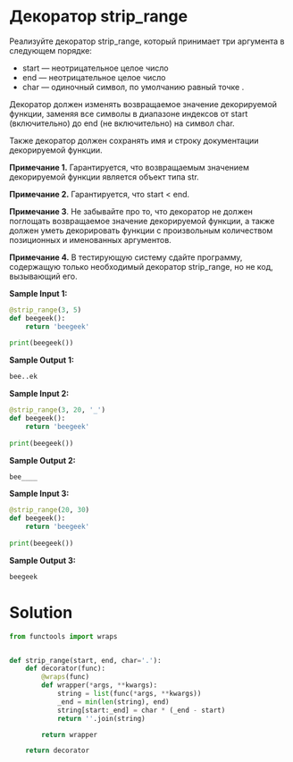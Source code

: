 # Декоратор strip_range
Реализуйте декоратор strip_range, который принимает три аргумента в следующем порядке:

* start — неотрицательное целое число
* end — неотрицательное целое число
* char — одиночный символ, по умолчанию равный точке .

Декоратор должен изменять возвращаемое значение декорируемой функции, заменяя все символы в диапазоне индексов от start (включительно) до end (не включительно) на символ char.

Также декоратор должен сохранять имя и строку документации декорируемой функции.

**Примечание 1.** Гарантируется, что возвращаемым значением декорируемой функции является объект типа str.

**Примечание 2.** Гарантируется, что start < end.

**Примечание 3**. Не забывайте про то, что декоратор не должен поглощать возвращаемое значение декорируемой функции, а также должен уметь декорировать функции с произвольным количеством позиционных и именованных аргументов.

**Примечание 4.** В тестирующую систему сдайте программу, содержащую только необходимый декоратор strip_range, но не код, вызывающий его.

**Sample Input 1:**
```python
@strip_range(3, 5)
def beegeek():
    return 'beegeek'
    
print(beegeek())
```
**Sample Output 1:**
```python
bee..ek
```
**Sample Input 2:**
```python
@strip_range(3, 20, '_')
def beegeek():
    return 'beegeek'
    
print(beegeek())
```
**Sample Output 2:**
```python
bee____
```
**Sample Input 3:**
```python
@strip_range(20, 30)
def beegeek():
    return 'beegeek'
    
print(beegeek())
```
**Sample Output 3:**
```python
beegeek
```

# Solution
```python
from functools import wraps


def strip_range(start, end, char='.'):
    def decorator(func):
        @wraps(func)
        def wrapper(*args, **kwargs):
            string = list(func(*args, **kwargs))
            _end = min(len(string), end)
            string[start:_end] = char * (_end - start)
            return ''.join(string)

        return wrapper

    return decorator
```